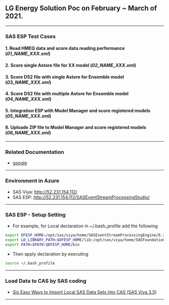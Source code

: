 ## LG Energy Solution Poc on February ~ March of 2021.

---

### SAS ESP Test Cases
#### 1. Read HMEQ data and score data reading performance (_01_NAME_XXX.xml_)
#### 2. Score single Astore file for XX model (_02_NAME_XXX.xml_)
#### 3. Score DS2 file with single Astore for Ensemble model (_03_NAME_XXX.xml_)
#### 4. Score DS2 file with multiple Astore for Ensemble model (_04_NAME_XXX.xml_)
#### 5. Integration ESP with Model Manager and score registered models (_05_NAME_XXX.xml_)
#### 6. Uploade ZIP file to Model Manager and score registered models (_06_NAME_XXX.xml_)

---

### Related Documentation
- [google](https://www.google.com/)

---

### Environment in Azure
- SAS Viya: http://52.231.154.112/
- SAS ESP: http://52.231.154.112/SASEventStreamProcessingStudio/

---

### SAS ESP - Setup Setting
- For example, for Local declaration in ~/.bash_profile add the following
```bash
export DFESP_HOME=/opt/sas/viya/home/SASEventStreamProcessingEngine/6.2
export LD_LIBRARY_PATH=$DFESP_HOME/lib:/opt/sas/viya/home/SASFoundation/sasexe
export PATH=$PATH:$DFESP_HOME/bin
```
- Then apply declaration by executing
```bash
source ~/.bash_profile
```

---

### Load Data to CAS by SAS coding

- [Six Easy Ways to Import Local SAS Data Sets into CAS (SAS Viya 3.5)](https://communities.sas.com/t5/SAS-Communities-Library/Six-Easy-Ways-to-Import-Local-SAS-Data-Sets-into-CAS-SAS-Viya-3/ta-p/671255)

---
